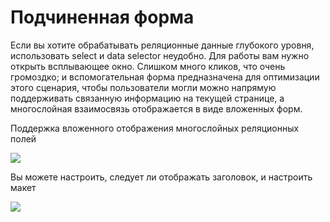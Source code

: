 # Подчиненная форма

Если вы хотите обрабатывать реляционные данные глубокого уровня, использовать select и data selector неудобно. Для работы вам нужно открыть всплывающее окно. Слишком много кликов, что очень громоздко; и вспомогательная форма предназначена для оптимизации этого сценария, чтобы пользователи могли можно напрямую поддерживать связанную информацию на текущей странице, а многослойная взаимосвязь отображается в виде вложенных форм.

Поддержка вложенного отображения многослойных реляционных полей

![](https://static-docs.nocobase.com/966964d3f3ade50d9af03baed79247cf.png)

Вы можете настроить, следует ли отображать заголовок, и настроить макет

![](https://static-docs.nocobase.com/6b375a39b4b1cba4033f92736c3676f3.png)
